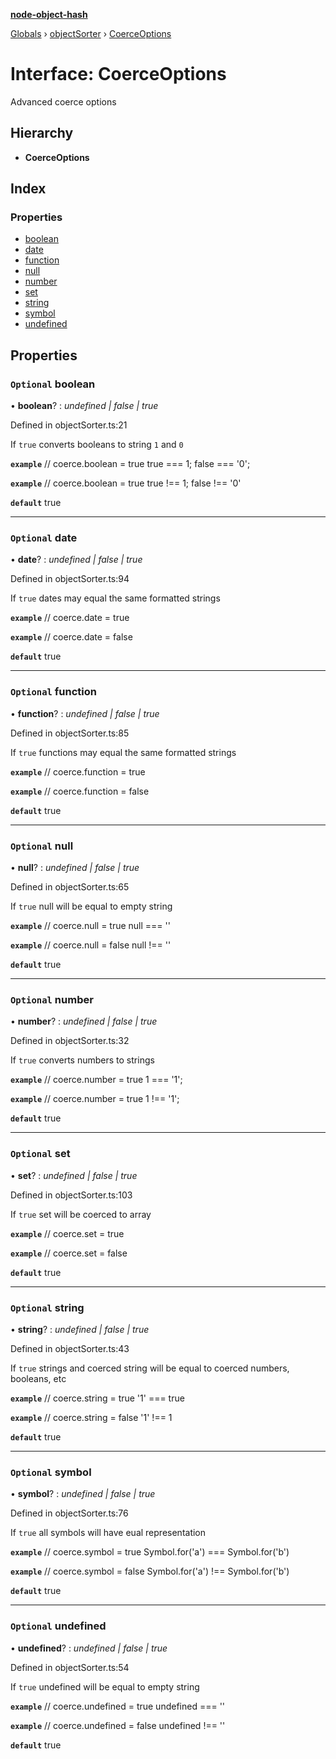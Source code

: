 **[node-object-hash](../README.md)**

[Globals](../README.md) › [objectSorter](../modules/objectsorter.md) › [CoerceOptions](objectsorter.coerceoptions.md)

# Interface: CoerceOptions

Advanced coerce options

## Hierarchy

* **CoerceOptions**

## Index

### Properties

* [boolean](objectsorter.coerceoptions.md#optional-boolean)
* [date](objectsorter.coerceoptions.md#optional-date)
* [function](objectsorter.coerceoptions.md#optional-function)
* [null](objectsorter.coerceoptions.md#optional-null)
* [number](objectsorter.coerceoptions.md#optional-number)
* [set](objectsorter.coerceoptions.md#optional-set)
* [string](objectsorter.coerceoptions.md#optional-string)
* [symbol](objectsorter.coerceoptions.md#optional-symbol)
* [undefined](objectsorter.coerceoptions.md#optional-undefined)

## Properties

### `Optional` boolean

• **boolean**? : *undefined | false | true*

Defined in objectSorter.ts:21

If `true` converts booleans to string `1` and `0`

**`example`** 
// coerce.boolean = true
true === 1;
false === '0';

**`example`** 
// coerce.boolean = true
true !== 1;
false !== '0'

**`default`** true

___

### `Optional` date

• **date**? : *undefined | false | true*

Defined in objectSorter.ts:94

If `true` dates may equal the same formatted strings

**`example`** 
// coerce.date = true

**`example`** 
// coerce.date = false

**`default`** true

___

### `Optional` function

• **function**? : *undefined | false | true*

Defined in objectSorter.ts:85

If `true` functions may equal the same formatted strings

**`example`** 
// coerce.function = true

**`example`** 
// coerce.function = false

**`default`** true

___

### `Optional` null

• **null**? : *undefined | false | true*

Defined in objectSorter.ts:65

If `true` null will be equal to empty string

**`example`** 
// coerce.null = true
null === ''

**`example`** 
// coerce.null = false
null !== ''

**`default`** true

___

### `Optional` number

• **number**? : *undefined | false | true*

Defined in objectSorter.ts:32

If `true` converts numbers to strings

**`example`** 
// coerce.number = true
1 === '1';

**`example`** 
// coerce.number = true
1 !== '1';

**`default`** true

___

### `Optional` set

• **set**? : *undefined | false | true*

Defined in objectSorter.ts:103

If `true` set will be coerced to array

**`example`** 
// coerce.set = true

**`example`** 
// coerce.set = false

**`default`** true

___

### `Optional` string

• **string**? : *undefined | false | true*

Defined in objectSorter.ts:43

If `true` strings and coerced string will be equal to coerced numbers, booleans, etc

**`example`** 
// coerce.string = true
'1' === true

**`example`** 
// coerce.string = false
'1' !== 1

**`default`** true

___

### `Optional` symbol

• **symbol**? : *undefined | false | true*

Defined in objectSorter.ts:76

If `true` all symbols will have eual representation

**`example`** 
// coerce.symbol = true
Symbol.for('a') === Symbol.for('b')

**`example`** 
// coerce.symbol = false
Symbol.for('a') !== Symbol.for('b')

**`default`** true

___

### `Optional` undefined

• **undefined**? : *undefined | false | true*

Defined in objectSorter.ts:54

If `true` undefined will be equal to empty string

**`example`** 
// coerce.undefined = true
undefined === ''

**`example`** 
// coerce.undefined = false
undefined !== ''

**`default`** true